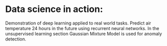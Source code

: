 # Data science in action:
Demonstration of deep learning applied to real world tasks.
Predict air temperature 24 hours in the future using recurrent neural networks.
In the unsupervised learning section Gaussian Mixture Model is used for anomaly detection.

